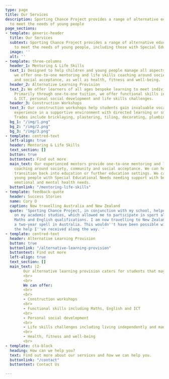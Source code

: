 ```yaml
---
type: page
title: Our Services
description: Sporting Chance Project provides a range of alternative education services
  to meet the needs of young people
page_sections:
- template: generic-header
  title: Our Services
  subtext: Sporting Chance Project provides a range of alternative education services
    to meet the needs of young people, including those with Special Educational Needs.
  image: ''
  alt: ''
- template: three-columns
  header_1: Mentoring & Life Skills
  text_1: Designed to help children and young people manage all aspects of their life,
    we offer one-to-one mentoring and life skills coaching around society, community
    and social acceptance, as well as health, fitness and well-being.
  header_2: Alternative Learning Provision
  text_2: We offer learners of all ages bespoke learning to meet individual needs.
    Primarily through one-to-one tuition, we offer functional skills in Maths, English
    & ICT, personal social development and life skills challenges.
  header_3: Construction Workshops
  text_3: Our construction workshops help students gain invaluable vocational hands-on
    experience in a supportive environment with directed learning or small groups.
    Trades include bricklaying, plastering, tiling, decorating, plumbing and more.
  bg_1: "/img/1.png"
  bg_2: "/img/2.png"
  bg_3: "/img/3.png"
- template: centred-text
  left-align: true
  header: Mentoring & Life Skills
  text_section: []
  button: true
  buttontext: Find out more
  main_text: Our experienced mentors provide one-to-one mentoring and life skills
    coaching around society, community and social acceptance. We can help young people
    transition back into education or further education settings. We can also support
    young people with Special Educational Needs needing support with behaviour, social,
    emotional and mental health needs.
  buttonlink: "/mentoring-life-skills"
- template: feedback-quote
  header: Success Stories
  name: Cory O
  caption: Now travelling Australia and New Zealand
  quote: 'Sporting Chance Project, in conjunction with my school, helped me to focus
    on my academic studies, which allowed me to participate in sport alongside my
    Maths and English qualifications. I am now travelling to New Zealand following
    a two-year spell in Australia. This wouldn''t have been possible without all of
    the help I''ve received along the way. '
- template: centred-text
  header: Alternative Learning Provision
  button: true
  buttonlink: "/alternative-learning-provision"
  buttontext: Find out more
  left-align: true
  text_section: []
  main_text: |2-
        Our alternative learning provision caters for students that may not engage with traditional classroom learning. Our specialist education site in Bristol offers a supportive environment with directed learning provided one-to-one or in small groups. Young learners can use their skills and qualification to go on to an apprenticeship, further education or employment.
        <br>
        <br>
        We can offer:
        <br>
        <br>
        - Construction workshops
        <br>
        - Functional skills including Maths, English and ICT
        <br>
        - Personal social development
        <br>
        - Life skills challenges including living independently and managing money
        <br>
        - Health, fitness and well-being
        <br>
- template: cta-block
  heading: How can we help you?
  text: Find out more about our services and how we can help you.
  buttonlink: "/contact"
  buttontext: Contact Us

---
```

